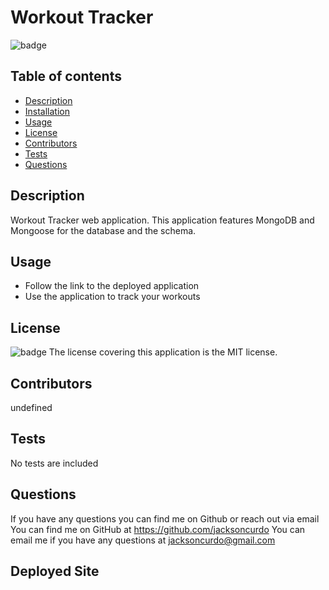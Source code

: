 # Workout Tracker 
  ![badge](https://img.shields.io/badge/license-MIT-blue)

  ## Table of contents
  - [Description](#description)
  - [Installation](#installation)
  - [Usage](#usage)
  - [License](#license)
  - [Contributors](#contributors)
  - [Tests](#tests)
  - [Questions](#questions)

  ## Description
  Workout Tracker web application. This application features MongoDB and Mongoose for the database and the schema.
  

  ## Usage
  - Follow the link to the deployed application 
  - Use the application to track your workouts 

  ## License
  ![badge](https://img.shields.io/badge/license-MIT-blue)
  The license covering this application is the MIT license.

  ## Contributors
  undefined

  ## Tests
  No tests are included 

  ## Questions
  If you have any questions you can find me on Github or reach out via email
  You can find me on GitHub at https://github.com/jacksoncurdo
  You can email me if you have any questions at jacksoncurdo@gmail.com

## Deployed Site 
